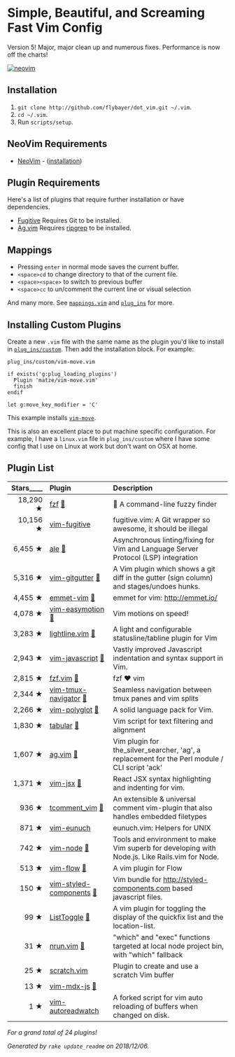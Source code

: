 # Simple, Beautiful, and Screaming Fast Vim Config

Version 5! Major, major clean up and numerous fixes. Performance is now off the charts!

[![neovim][ss]][ss]

[ss]: https://github.com/flybayer/dot_vim/raw/master/screenshots/neovim.png

## Installation

1. `git clone http://github.com/flybayer/dot_vim.git ~/.vim`.
2. `cd ~/.vim`.
3. Run `scripts/setup`.

## NeoVim Requirements

* [NeoVim](https://github.com/neovim/neovim) -
  ([installation](https://github.com/neovim/neovim/wiki/Installing))

## Plugin Requirements

Here's a list of plugins that require further installation or have
dependencies.

* [Fugitive](https://github.com/tpope/vim-fugitive) Requires Git to be installed.
* [Ag.vim](https://github.com/rking/ag.vim) Requires
  [ripgrep](https://github.com/BurntSushi/ripgrep) to be installed.

## Mappings

* Pressing `enter` in normal mode saves the current buffer.
* `<space>cd` to change directory to that of the current file.
* `<space><space>` to switch to previous buffer
* `<space>cc` to un/comment the current line or visual selection

And many more. See [`mappings.vim`](mappings.vim) and
[`plug_ins`](plug_ins) for more.

## Installing Custom Plugins

Create a new `.vim` file with the same name as the plugin you'd like to install
in [`plug_ins/custom`](plug_ins/custom). Then add the installation
block. For example:

`plug_ins/custom/vim-move.vim`

```viml
if exists('g:plug_loading_plugins')
  Plugin 'matze/vim-move.vim'
  finish
endif

let g:move_key_modifier = 'C'
```

This example installs [`vim-move`](https://github.com/matze/vim-move).

This is also an excellent place to put machine specific configuration. For example, I have a `linux.vim`
file in `plug_ins/custom` where I have some config that I use on Linux at work but don't want
on OSX at home.

## Plugin List

| Stars____ | **Plugin** | **Description** |
| --------: | :--------- | :-------------- |
| 18,290 ★ |[fzf](https://github.com/junegunn/fzf) [:page_facing_up:](plug_ins/fzf.vim)|:cherry_blossom: A command-line fuzzy finder |
| 10,156 ★ |[vim-fugitive](https://github.com/tpope/vim-fugitive)|fugitive.vim: A Git wrapper so awesome, it should be illegal |
| 6,455 ★ |[ale](https://github.com/w0rp/ale) [:page_facing_up:](plug_ins/ale.vim)|Asynchronous linting/fixing for Vim and Language Server Protocol (LSP) integration |
| 5,316 ★ |[vim-gitgutter](https://github.com/airblade/vim-gitgutter) [:page_facing_up:](plug_ins/vim-gitgutter.vim)|A Vim plugin which shows a git diff in the gutter (sign column) and stages/undoes hunks. |
| 4,455 ★ |[emmet-vim](https://github.com/mattn/emmet-vim) [:page_facing_up:](plug_ins/emmet-vim.vim)|emmet for vim: http://emmet.io/ |
| 4,078 ★ |[vim-easymotion](https://github.com/easymotion/vim-easymotion) [:page_facing_up:](plug_ins/vim-easymotion.vim)|Vim motions on speed! |
| 3,283 ★ |[lightline.vim](https://github.com/itchyny/lightline.vim) [:page_facing_up:](plug_ins/lightline.vim)|A light and configurable statusline/tabline plugin for Vim |
| 2,943 ★ |[vim-javascript](https://github.com/pangloss/vim-javascript) [:page_facing_up:](plug_ins/vim-javascript.vim)|Vastly improved Javascript indentation and syntax support in Vim. |
| 2,815 ★ |[fzf.vim](https://github.com/junegunn/fzf.vim) [:page_facing_up:](plug_ins/fzf.vim)|fzf :heart: vim |
| 2,344 ★ |[vim-tmux-navigator](https://github.com/christoomey/vim-tmux-navigator) [:page_facing_up:](plug_ins/vim-tmux-navigator.vim)|Seamless navigation between tmux panes and vim splits |
| 2,266 ★ |[vim-polyglot](https://github.com/sheerun/vim-polyglot) [:page_facing_up:](plug_ins/vim-polyglot.vim)|A solid language pack for Vim. |
| 1,830 ★ |[tabular](https://github.com/godlygeek/tabular) [:page_facing_up:](plug_ins/tabular.vim)|Vim script for text filtering and alignment |
| 1,607 ★ |[ag.vim](https://github.com/rking/ag.vim) [:page_facing_up:](plug_ins/ag.vim)|Vim plugin for the_silver_searcher, 'ag', a replacement for the Perl module / CLI script 'ack' |
| 1,371 ★ |[vim-jsx](https://github.com/mxw/vim-jsx) [:page_facing_up:](plug_ins/vim-jsx.vim)|React JSX syntax highlighting and indenting for vim. |
| 936 ★ |[tcomment_vim](https://github.com/tomtom/tcomment_vim) [:page_facing_up:](plug_ins/tcomment_vim.vim)|An extensible & universal comment vim-plugin that also handles embedded filetypes |
| 871 ★ |[vim-eunuch](https://github.com/tpope/vim-eunuch)|eunuch.vim: Helpers for UNIX |
| 742 ★ |[vim-node](https://github.com/moll/vim-node) [:page_facing_up:](plug_ins/vim-node.vim)|Tools and environment to make Vim superb for developing with Node.js. Like Rails.vim for Node. |
| 513 ★ |[vim-flow](https://github.com/flowtype/vim-flow) [:page_facing_up:](plug_ins/vim-flow.vim)|A vim plugin for Flow |
| 150 ★ |[vim-styled-components](https://github.com/styled-components/vim-styled-components) [:page_facing_up:](plug_ins/vim-styled-components.vim)|Vim bundle for http://styled-components.com based javascript files. |
| 99 ★ |[ListToggle](https://github.com/Valloric/ListToggle) [:page_facing_up:](plug_ins/ListToggle.vim)|A vim plugin for toggling the display of the quickfix list and the location-list. |
| 31 ★ |[nrun.vim](https://github.com/jaawerth/nrun.vim) [:page_facing_up:](plug_ins/nrun.vim)|"which" and "exec" functions targeted at local node project bin, with "which" fallback |
| 25 ★ |[scratch.vim](https://github.com/vim-scripts/scratch.vim)|Plugin to create and use a scratch Vim buffer |
| 13 ★ |[vim-mdx-js](https://github.com/jxnblk/vim-mdx-js) [:page_facing_up:](plug_ins/vim-mdx-js.vim)| |
| 1 ★ |[vim-autoreadwatch](https://github.com/mutewinter/vim-autoreadwatch)|A forked script for vim auto reloading of buffers when changed on disk. |

_For a grand total of 24 plugins!_

_Generated by `rake update_readme` on 2018/12/06._

